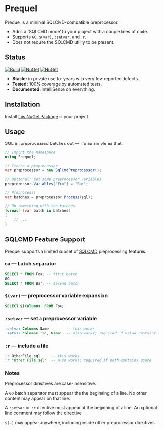 # Prequel

Prequel is a minimal SQLCMD-compatible preprocessor.

- Adds a 'SQLCMD mode' to your project with a couple lines of code.
- Supports `GO`, `$(var)`, `:setvar`, and `:r`.
- Does not require the SQLCMD utility to be present.

## Status

[![Build](https://github.com/sharpjs/Prequel/workflows/Build/badge.svg)](https://github.com/sharpjs/Prequel/actions)
[![NuGet](https://img.shields.io/nuget/v/Prequel.svg)](https://www.nuget.org/packages/Prequel)
[![NuGet](https://img.shields.io/nuget/dt/Prequel.svg)](https://www.nuget.org/packages/Prequel)

- **Stable:**     in private use for years with very few reported defects.
- **Tested:**     100% coverage by automated tests.
- **Documented:** IntelliSense on everything.

## Installation

Install [this NuGet Package](https://www.nuget.org/packages/Prequel) in your project.

## Usage

SQL in, preprocessed batches out — it's as simple as that.

```csharp
// Import the namespace
using Prequel;

// Create a preprocessor
var preprocessor = new SqlCmdPreprocessor();

// Optional: set some preprocessor variables
preprocessor.Variables["Foo"] = "Bar";

// Preprocess!
var batches = preprocessor.Process(sql);

// Do something with the batches
foreach (var batch in batches)
{
    // ...
}
```

## SQLCMD Feature Support

Prequel supports a limited subset of
[SQLCMD](https://docs.microsoft.com/en-us/sql/tools/sqlcmd-utility)
preprocessing features.

### `GO` — batch separator

```sql
SELECT * FROM Foo; -- first batch
GO
SELECT * FROM Bar; -- second batch
```

### `$(var)` — preprocessor variable expansion

```sql
SELECT $(Columns) FROM Foo;
```

### `:setvar` — set a preprocessor variable

```sql
:setvar Columns Name        -- this works
:setvar Columns "Id, Name"  -- also works; required if value contains space
```

### `:r` — include a file

```sql
:r OtherFile.sql     -- this works
:r "Other File.sql"  -- also works; required if path contains space
```

### Notes

Preprocessor directives are case-insensitive.

A `GO` batch separator must appear the the beginning of a line.
No other content may appear on that line.

A `:setvar` or `:r` directive must appear at the beginning of a line.
An optional line comment may follow the directive.

`$(…)` may appear anywhere, including inside other preprocessor directives.

<!--
  Copyright 2022 Jeffrey Sharp

  Permission to use, copy, modify, and distribute this software for any
  purpose with or without fee is hereby granted, provided that the above
  copyright notice and this permission notice appear in all copies.

  THE SOFTWARE IS PROVIDED "AS IS" AND THE AUTHOR DISCLAIMS ALL WARRANTIES
  WITH REGARD TO THIS SOFTWARE INCLUDING ALL IMPLIED WARRANTIES OF
  MERCHANTABILITY AND FITNESS. IN NO EVENT SHALL THE AUTHOR BE LIABLE FOR
  ANY SPECIAL, DIRECT, INDIRECT, OR CONSEQUENTIAL DAMAGES OR ANY DAMAGES
  WHATSOEVER RESULTING FROM LOSS OF USE, DATA OR PROFITS, WHETHER IN AN
  ACTION OF CONTRACT, NEGLIGENCE OR OTHER TORTIOUS ACTION, ARISING OUT OF
  OR IN CONNECTION WITH THE USE OR PERFORMANCE OF THIS SOFTWARE.
-->

